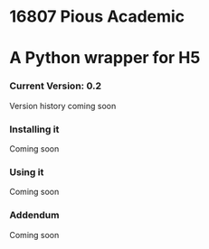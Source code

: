 <h1> 16807 Pious Academic</h1>
<h1> A Python wrapper for H5 </h1>

<h3> Current Version: 0.2 </h3>
<p> Version history coming soon</p>

<h3> Installing it </h3>
<p> Coming soon </p>

<h3> Using it </h3>
<p> Coming soon </p>

<h3> Addendum </h3>
<p> Coming soon </p>
